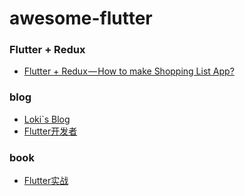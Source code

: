 # awesome-flutter

### Flutter + Redux
- [Flutter + Redux — How to make Shopping List App?](https://hackernoon.com/flutter-redux-how-to-make-shopping-list-app-1cd315e79b65) 

### blog
- [Loki`s Blog](http://whysodiao.com/)
- [Flutter开发者](http://flutter.link/)

### book
- [Flutter实战](https://book.flutterchina.club/)
